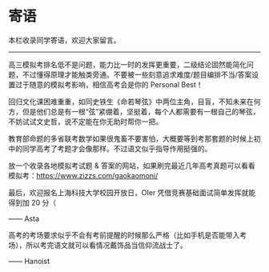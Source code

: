 # 寄语

本栏收录同学寄语，欢迎大家留言。

------

高三模拟考排名低不是问题，能力比一时的发挥更重要，二级结论固然能简化问题，不过懂得原理才能触类旁通。不要被一些刻意追求难度/题目编排不当/答案设置过于随意的模拟考影响，相信高考会是你的 Personal Best！

回归文化课困难重重，如同史铁生《命若琴弦》中两位主角，目盲，不知未来在何方，但是他们总是有一根“弦”紧绷着，坚挺着，每个人都需要有一根自己的琴弦，不妨试试文史哲，说不定能在你无助时帮你一把。

教育部命题的多省联考数学如果很鬼畜不要害怕，大概要等到考那套题的时候上初中的同学高考了考题才会像那样。不过语文似乎指导作用挺强的。

放一个收录各地模拟考试题 & 答案的网站，如果刷完最近几年高考真题可以看看模拟考：https://www.zizzs.com/gaokaomoni/

最后，欢迎报名上海科技大学校园开放日，OIer 凭借竞赛基础面试简单发挥就能得到加 20 分（

—— Asta

高考的考场要求似乎不会有考前提醒的时候那么严格（比如手机是否能带入考场），所以考完语文就可以看情况戴饰品当信仰流战士了。

—— Hanoist
